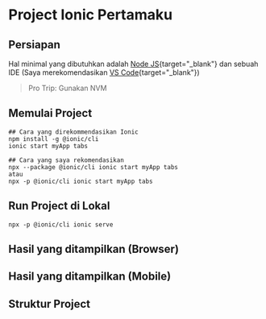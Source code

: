 # Project Ionic Pertamaku

##

## Persiapan

Hal minimal yang dibutuhkan adalah [Node JS](https://nodejs.org/){target="_blank"} dan sebuah IDE (Saya merekomendasikan [VS Code](https://code.visualstudio.com/){target="_blank"})

> Pro Trip: Gunakan NVM


## Memulai Project

```shell
## Cara yang direkommendasikan Ionic
npm install -g @ionic/cli
ionic start myApp tabs

## Cara yang saya rekomendasikan
npx --package @ionic/cli ionic start myApp tabs
atau
npx -p @ionic/cli ionic start myApp tabs
```

## Run Project di Lokal

```shell
npx -p @ionic/cli ionic serve
```

## Hasil yang ditampilkan (Browser)

## Hasil yang ditampilkan (Mobile)

## Struktur Project
